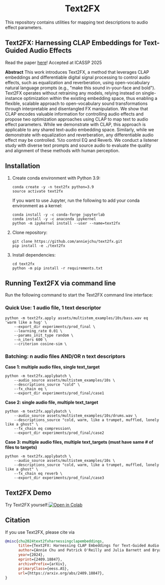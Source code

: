 <h1 align="center">Text2FX</h1>

This repository contains utilities for mapping text descriptions to audio effect parameters.

## Text2FX: Harnessing CLAP Embeddings for Text-Guided Audio Effects
Read the paper [here](https://arxiv.org/abs/2409.18847)! Accepted at ICASSP 2025

**Abstract**
This work introduces Text2FX, a method that leverages CLAP embeddings and differentiable digital signal processing to control audio effects, such as equalization and reverberation, using open-vocabulary natural language prompts (e.g., "make this sound in-your-face and bold"). Text2FX operates without retraining any models, relying instead on single-instance optimization within the existing embedding space, thus enabling a flexible, scalable approach to open-vocabulary sound transformations through interpretable and disentangled FX manipulation. We show that CLAP encodes valuable information for controlling audio effects and propose two optimization approaches using CLAP to map text to audio effect parameters. While we demonstrate with CLAP, this approach is applicable to any shared text-audio embedding space. Similarly, while we demonstrate with equalization and reverberation, any differentiable audio effect may be controlled.  %to control EQ and Reverb. 
We conduct a listener study with diverse text prompts and source audio to evaluate the quality and alignment of these methods with human perception. 
<!-- ## Contents
  * <a href="#install">Installation</a>
  * <a href="#cli"> Text2FX via CLI</a>
  * <a href="#demo">Text2FX Demo</a>
   * <a href="#citations">Cite</a>
 -->


<h2 id="install">Installation</h2>

1. Create conda environment with Python 3.9:
   ```
   conda create -y -n text2fx python=3.9
   source activate text2fx
   ```

   If you want to use Jupyter, run the following to add your conda environment as a kernel:
   ```
   conda install -y -c conda-forge jupyterlab
   conda install -y -c anaconda ipykernel
   python -m ipykernel install --user --name=text2fx
   ```

2. Clone repository:
   ```
   git clone https://github.com/anniejchu/text2fx.git
   pip install -e ./text2fx

   ```

3. Install dependencies:
   ```
   cd text2fx
   python -m pip install -r requirements.txt
   ```
<!-- 
## Running the Gradio UI

1. Run the following command to start the Gradio UI:
```
python app.py
``` -->

<h2 id="cli">Running Text2FX via command line</h2>
Run the following command to start the Text2FX command line interface:

### Quick Use: 1 audio file, 1 text descriptor
```
python -m text2fx.apply assets/multistem_examples/10s/bass.wav eq 'warm like a hug' \
    --export_dir experiments/prod_final \
    --learning_rate 0.01 \
    --params_init_type random \
    --n_iters 600 \
    --criterion cosine-sim \
```

### Batching: n audio files AND/OR n text descriptors
**Case 1: multiple audio files, single text_target**
```
python -m text2fx.applybatch \
    --audio_source assets/multistem_examples/10s \
    --descriptions_source "cold" \
    --fx_chain eq \
    --export_dir experiments/prod_final/case1
```
**Case 2: single audio file, multiple text_target**
```
python -m text2fx.applybatch \
    --audio_source assets/multistem_examples/10s/drums.wav \
    --descriptions_source "cold, warm, like a trumpet, muffled, lonely like a ghost" \
    --fx_chain eq compression\
    --export_dir experiments/prod_final/case2
```
**Case 3:  multiple audio files, multiple text_targets (must have same # of files to targets)**
```
python -m text2fx.applybatch \
    --audio_source assets/multistem_examples/10s \
    --descriptions_source "cold, warm, like a trumpet, muffled, lonely like a ghost" \
    --fx_chain eq reverb \
    --export_dir experiments/prod_final/case3
```

<h2 id="demo">Text2FX Demo</h2>

 Try Text2FX yourself:[![Open in Colab](https://colab.research.google.com/assets/colab-badge.svg)](https://colab.research.google.com/github/anniejchu/text2fx/blob/clean/notebooks/demo.ipynb)


<h2 id="citations">Citation</h2>
If you use Text2FX, please cite via

```bibtex
@misc{chu2024text2fxharnessingclapembeddings,
      title={Text2FX: Harnessing CLAP Embeddings for Text-Guided Audio Effects}, 
      author={Annie Chu and Patrick O'Reilly and Julia Barnett and Bryan Pardo},
      year={2024},
      eprint={2409.18847},
      archivePrefix={arXiv},
      primaryClass={eess.AS},
      url={https://arxiv.org/abs/2409.18847}, 
}
```   